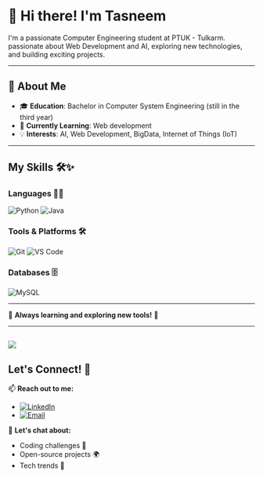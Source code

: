 # 👋 Hi there! I'm Tasneem
          
I'm a passionate Computer Engineering student at PTUK - Tulkarm.  passionate about Web Development and AI, exploring new technologies, and building exciting projects.

---

## 🚀 About Me

- 🎓 **Education**: Bachelor in Computer System Engineering (still in the third year)
- 🌱 **Currently Learning**: Web development
- 💡 **Interests**: AI, Web Development, BigData, Internet of Things (IoT)

---

## My Skills 🛠️✨

### **Languages** 🐍🚀
![Python](https://img.shields.io/badge/-Python-3776AB?style=flat-square&logo=python&logoColor=white)
![Java](https://img.shields.io/badge/-Java-007396?style=flat-square&logo=java&logoColor=white)

### **Tools & Platforms** 🛠️
![Git](https://img.shields.io/badge/-Git-F05032?style=flat-square&logo=git&logoColor=white)
![VS Code](https://img.shields.io/badge/-VS_Code-007ACC?style=flat-square&logo=visual-studio-code&logoColor=white)

### **Databases** 🗄️
![MySQL](https://img.shields.io/badge/-MySQL-4479A1?style=flat-square&logo=mysql&logoColor=white)

---

🎯 **Always learning and exploring new tools!** 🌱

---
[![](https://visitcount.itsvg.in/api?id=TasneemJarrar&icon=0&color=0)](https://visitcount.itsvg.in)
---

## Let's Connect! 🚀

📫 **Reach out to me:**  
- [![LinkedIn](https://img.shields.io/badge/LinkedIn-Connect-blue?style=flat-square&logo=linkedin&logoColor=white)](https://linkedin.com/in/tasneem-jarrar-91440b279)  
- [![Email](https://img.shields.io/badge/Email-Say_Hello-red?style=flat-square&logo=gmail&logoColor=white)](mailto:tasneem.a.jarrar@gmail.com)  
 

💬 **Let's chat about:**  
- Coding challenges 🧠  
- Open-source projects 🌍  
- Tech trends 🚀  


